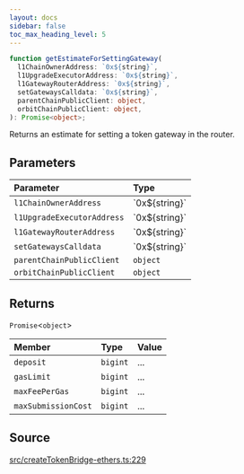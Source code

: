 ```yaml
---
layout: docs
sidebar: false
toc_max_heading_level: 5
---
```


```ts
function getEstimateForSettingGateway(
  l1ChainOwnerAddress: `0x${string}`,
  l1UpgradeExecutorAddress: `0x${string}`,
  l1GatewayRouterAddress: `0x${string}`,
  setGatewaysCalldata: `0x${string}`,
  parentChainPublicClient: object,
  orbitChainPublicClient: object,
): Promise<object>;
```

Returns an estimate for setting a token gateway in the router.

## Parameters

| Parameter                  | Type              |
| :------------------------- | :---------------- |
| `l1ChainOwnerAddress`      | \`0x$\{string\}\` |
| `l1UpgradeExecutorAddress` | \`0x$\{string\}\` |
| `l1GatewayRouterAddress`   | \`0x$\{string\}\` |
| `setGatewaysCalldata`      | \`0x$\{string\}\` |
| `parentChainPublicClient`  | `object`          |
| `orbitChainPublicClient`   | `object`          |

## Returns

`Promise`\<`object`\>

| Member              | Type     | Value |
| :------------------ | :------- | :---- |
| `deposit`           | `bigint` | ...   |
| `gasLimit`          | `bigint` | ...   |
| `maxFeePerGas`      | `bigint` | ...   |
| `maxSubmissionCost` | `bigint` | ...   |

## Source

[src/createTokenBridge-ethers.ts:229](https://github.com/OffchainLabs/arbitrum-orbit-sdk/blob/9d5595a042e42f7d6b9af10a84816c98ea30f330/src/createTokenBridge-ethers.ts#L229)
